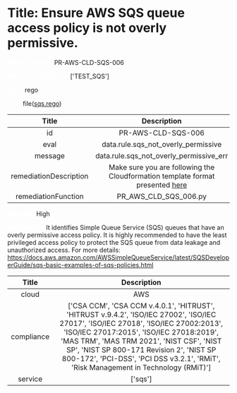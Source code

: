 



# Title: Ensure AWS SQS queue access policy is not overly permissive.


***<font color="white">Master Test Id:</font>*** PR-AWS-CLD-SQS-006

***<font color="white">Master Snapshot Id:</font>*** ['TEST_SQS']

***<font color="white">type:</font>*** rego

***<font color="white">rule:</font>*** file([sqs.rego])  
  
  
  
  

|Title|Description|
| :---: | :---: |
|id|PR-AWS-CLD-SQS-006|
|eval|data.rule.sqs_not_overly_permissive|
|message|data.rule.sqs_not_overly_permissive_err|
|remediationDescription|Make sure you are following the Cloudformation template format presented <a href='https://docs.aws.amazon.com/AWSCloudFormation/latest/UserGuide/aws-resource-sqs-queuepolicy.html#cfn-sqs-queuepolicy-policydocument' target='_blank'>here</a>|
|remediationFunction|PR_AWS_CLD_SQS_006.py|


***<font color="white">Severity:</font>*** High

***<font color="white">Description:</font>*** It identifies Simple Queue Service (SQS) queues that have an overly permissive access policy. It is highly recommended to have the least privileged access policy to protect the SQS queue from data leakage and unauthorized access. For more details: https://docs.aws.amazon.com/AWSSimpleQueueService/latest/SQSDeveloperGuide/sqs-basic-examples-of-sqs-policies.html  
  
  

|Title|Description|
| :---: | :---: |
|cloud|AWS|
|compliance|['CSA CCM', 'CSA CCM v.4.0.1', 'HITRUST', 'HITRUST v.9.4.2', 'ISO/IEC 27002', 'ISO/IEC 27017', 'ISO/IEC 27018', 'ISO/IEC 27002:2013', 'ISO/IEC 27017:2015', 'ISO/IEC 27018:2019', 'MAS TRM', 'MAS TRM 2021', 'NIST CSF', 'NIST SP', 'NIST SP 800-171 Revision 2', 'NIST SP 800-172', 'PCI-DSS', 'PCI DSS v3.2.1', 'RMiT', 'Risk Management in Technology (RMiT)']|
|service|['sqs']|



[sqs.rego]: https://github.com/prancer-io/prancer-compliance-test/tree/master/aws/cloud/sqs.rego
